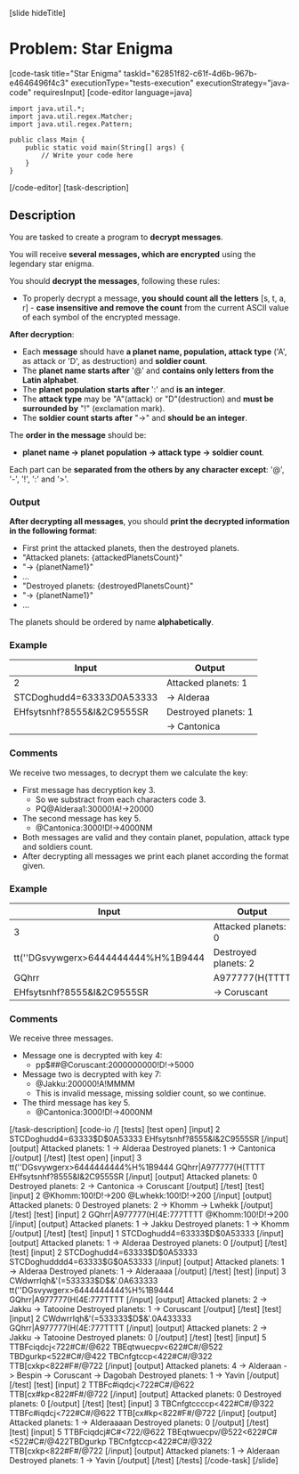 [slide hideTitle]
# Problem: Star Enigma
[code-task title="Star Enigma" taskId="62851f82-c61f-4d6b-967b-e4646496f4c3" executionType="tests-execution" executionStrategy="java-code" requiresInput]
[code-editor language=java]
```
import java.util.*;
import java.util.regex.Matcher;
import java.util.regex.Pattern;

public class Main {
    public static void main(String[] args) {
        // Write your code here
    }
}
```
[/code-editor]
[task-description]
## Description
You are tasked to create a program to **decrypt messages**.

You will receive **several messages, which are encrypted** using the legendary star enigma. 

You should **decrypt the messages**, following these rules:
- To properly decrypt a message, **you should count all the letters** [s, t, a, r] - **case insensitive and remove the count** from the current ASCII value of each symbol of the encrypted message.

**After decryption**:
- Each **message** should have **a planet name, population, attack type** ('A', as attack or 'D', as destruction) and **soldier count**.
- The **planet name starts after** '\@' and **contains only letters from the Latin alphabet**. 
- The **planet population starts after** ':' and **is an integer**.
- The **attack type** may be "A"(attack) or "D"(destruction) and **must be surrounded by** "!" (exclamation mark).
- The **soldier count starts after** "->" and **should be an integer**.

The **order in the message** should be: 
- **planet name -> planet population -> attack type -> soldier count**. 

Each part can be **separated from the others by any character except**: '\@', '-', '!', ':' and '>'.

### Output
**After decrypting all messages**, you should **print the decrypted information in the following format**:
- First print the attacked planets, then the destroyed planets.
- "Attacked planets: \{attackedPlanetsCount\}"
- "-> \{planetName1\}"
- ...
- "Destroyed planets: \{destroyedPlanetsCount\}"
- "-> \{planetName1\}"
- ...

The planets should be ordered by name **alphabetically**.

### Example
| **Input** | **Output** |
| --- | --- |
| 2 | Attacked planets: 1 |
| STCDoghudd4=63333$D$0A53333 | -> Alderaa |
| EHfsytsnhf?8555&I&2C9555SR | Destroyed planets: 1 |
| | -> Cantonica |

### Comments
We receive two messages, to decrypt them we calculate the key:
- First message has decryption key 3. 
    - So we substract from each characters code 3.
    - PQ@Alderaa1:30000!A!->20000
- The second message has key 5.
    - @Cantonica:3000!D!->4000NM
- Both messages are valid and they contain planet, population, attack type and soldiers count. 
- After decrypting all messages we print each planet according the format given.

### Example
| **Input** | **Output** |
| --- | --- |
| 3 | Attacked planets: 0 |
| tt(''DGsvywgerx>6444444444%H%1B9444 | Destroyed planets: 2 |
| GQhrr|A977777(H(TTTT | -> Cantonica |
| EHfsytsnhf?8555&I&2C9555SR | -> Coruscant |

### Comments
We receive three messages.
- Message one is decrypted with key 4:
    - pp$##@Coruscant:2000000000!D!->5000
- Message two is decrypted with key 7:
    - @Jakku:200000!A!MMMM
    - This is invalid message, missing soldier count, so we continue.
- The third message has key 5.
    - @Cantonica:3000!D!->4000NM

[/task-description]
[code-io /]
[tests]
[test open]
[input]
2
STCDoghudd4=63333\$D\$0A53333
EHfsytsnhf?8555&I&2C9555SR
[/input]
[output]
Attacked planets: 1
-> Alderaa
Destroyed planets: 1
-> Cantonica
[/output]
[/test]
[test open]
[input]
3
tt(''DGsvywgerx>6444444444%H%1B9444
GQhrr\|A977777(H(TTTT
EHfsytsnhf?8555&I&2C9555SR
[/input]
[output]
Attacked planets: 0
Destroyed planets: 2
-> Cantonica
-> Coruscant
[/output]
[/test]
[test]
[input]
2
@Khomm:100!D!->200
@Lwhekk:100!D!->200
[/input]
[output]
Attacked planets: 0
Destroyed planets: 2
-> Khomm
-> Lwhekk
[/output]
[/test]
[test]
[input]
2
GQhrr\|A977777(H(4E:777TTTT
@Khomm:100!D!->200
[/input]
[output]
Attacked planets: 1
-> Jakku
Destroyed planets: 1
-> Khomm
[/output]
[/test]
[test]
[input]
1
STCDoghudd4=63333\$D\$0A53333
[/input]
[output]
Attacked planets: 1
-> Alderaa
Destroyed planets: 0
[/output]
[/test]
[test]
[input]
2
STCDoghudd4=63333\$D\$0A53333
STCDoghudddd4=63333\$G\$0A53333
[/input]
[output]
Attacked planets: 1
-> Alderaa
Destroyed planets: 1
-> Alderaaaa
[/output]
[/test]
[test]
[input]
3
CWdwrrlqh&'(=533333\$D\$&'.0A633333
tt(''DGsvywgerx>6444444444%H%1B9444
GQhrr\|A977777(H(4E:777TTTT
[/input]
[output]
Attacked planets: 2
-> Jakku
-> Tatooine
Destroyed planets: 1
-> Coruscant
[/output]
[/test]
[test]
[input]
2
CWdwrrlqh&'(=533333\$D\$&'.0A433333
GQhrr\|A977777(H(4E:777TTTT
[/input]
[output]
Attacked planets: 2
-> Jakku
-> Tatooine
Destroyed planets: 0
[/output]
[/test]
[test]
[input]
5
TTBFciqdcj<722\#C\#/@622
TBEqtwuecpv<622\#C\#/@522
TBDgurkp<522\#C\#/@422
TBCnfgtccp<422\#C\#/@322
TTB\[cxkp<822\#F\#/@722
[/input]
[output]
Attacked planets: 4
-> Alderaan
-> Bespin
-> Coruscant
-> Dagobah
Destroyed planets: 1
-> Yavin
[/output]
[/test]
[test]
[input]
2
TTBFc\#iqdcj<722\#C\#/@622
TTB\[cx\#kp<822\#F\#/@722
[/input]
[output]
Attacked planets: 0
Destroyed planets: 0
[/output]
[/test]
[test]
[input]
3
TBCnfgtccccp<422\#C\#/@322
TTBFc\#iqdcj<722\#C\#/@622
TTB\[cx\#kp<822\#F\#/@722
[/input]
[output]
Attacked planets: 1
-> Alderaaaan
Destroyed planets: 0
[/output]
[/test]
[test]
[input]
5
TTBFciqdcj\#C\#<722/@622
TBEqtwuecpv/@522<622\#C\#
<522\#C\#/@422TBDgurkp
TBCnfgtccp<422\#C\#/@322
TTB\[cxkp<822\#F\#/@722
[/input]
[output]
Attacked planets: 1
-> Alderaan
Destroyed planets: 1
-> Yavin
[/output]
[/test]
[/tests]
[/code-task]
[/slide]